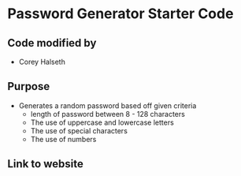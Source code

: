 # Password Generator Starter Code

## Code modified by 
* Corey Halseth

## Purpose
* Generates a random password based off given criteria
  * length of password between 8 - 128 characters
  * The use of uppercase and lowercase letters
  * The use of special characters
  * The use of numbers

## Link to website



